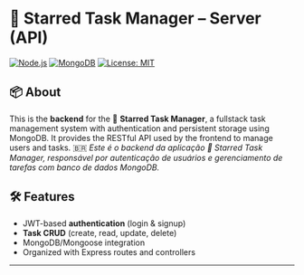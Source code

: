 # 🌟 Starred Task Manager – Server (API)

[![Node.js](https://img.shields.io/badge/Node.js-Express-green?logo=node.js)](https://nodejs.org)
[![MongoDB](https://img.shields.io/badge/MongoDB-Mongoose-green?logo=mongodb)](https://mongoosejs.com)
[![License: MIT](https://img.shields.io/badge/License-MIT-yellow.svg)](LICENSE)

## 📦 About

This is the **backend** for the 🌟 **Starred Task Manager**, a fullstack task management system with authentication and persistent storage using MongoDB. It provides the RESTful API used by the frontend to manage users and tasks.
🇧🇷
_Este é o backend da aplicação 🌟 Starred Task Manager, responsável por autenticação de usuários e gerenciamento de tarefas com banco de dados MongoDB._

## 🛠 Features

- JWT-based **authentication** (login & signup)
- **Task CRUD** (create, read, update, delete)
- MongoDB/Mongoose integration
- Organized with Express routes and controllers

---
